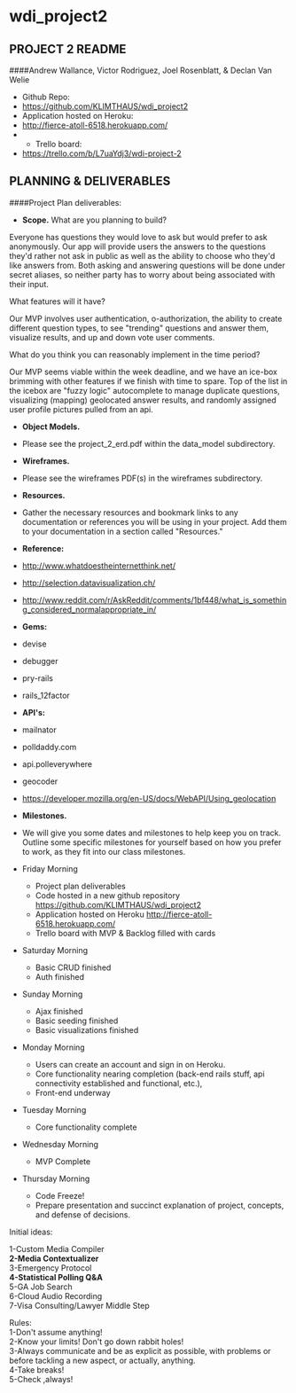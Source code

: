 wdi_project2
============

## PROJECT 2 README
####Andrew Wallance, Victor Rodriguez, Joel Rosenblatt, & Declan Van Welie

* Github Repo: 
* <a href="https://github.com/KLIMTHAUS/wdi_project2">https://github.com/KLIMTHAUS/wdi_project2</a>
* Application hosted on Heroku:
* <a href="http://fierce-atoll-6518.herokuapp.com/">http://fierce-atoll-6518.herokuapp.com/</a>
* * Trello board:
* <a href="https://trello.com/b/L7uaYdj3/wdi-project-2/">https://trello.com/b/L7uaYdj3/wdi-project-2</a>
	

## PLANNING & DELIVERABLES

####Project Plan deliverables:

* **Scope.** 
What are you planning to build? 

Everyone has questions they would love to ask but would prefer to ask anonymously. Our app will provide users the answers to the questions they'd rather not ask in public as well as the ability to choose who they'd like answers from. Both asking and answering questions will be done under secret aliases, so neither party has to worry about being associated with their input. 

What features will it have? 

Our MVP involves user authentication, o-authorization, the ability to create different question types, to see "trending" questions and answer them, visualize results, and up and down vote user comments.

What do you think you can reasonably implement in the time period?

Our MVP seems viable within the week deadline, and we have an ice-box brimming with other features if we finish with time to spare. Top of the list in the icebox are "fuzzy logic" autocomplete to manage duplicate questions, visualizing (mapping) geolocated answer results, and randomly assigned user profile pictures pulled from an api.


* **Object Models.** 
* Please see the project_2_erd.pdf within the data_model subdirectory.

* **Wireframes.** 
* Please see the wireframes PDF(s) in the wireframes subdirectory.

* **Resources.** 
* Gather the necessary resources and bookmark links to any documentation or references you will be using in your project.  Add them to your documentation in a section called "Resources."

* **Reference:**

* http://www.whatdoestheinternetthink.net/
* http://selection.datavisualization.ch/
* http://www.reddit.com/r/AskReddit/comments/1bf448/what_is_something_considered_normalappropriate_in/

* **Gems:**

* devise
* debugger
* pry-rails
* rails_12factor


* **API's:**

* mailnator
* polldaddy.com
* api.polleverywhere
* geocoder
* https://developer.mozilla.org/en-US/docs/WebAPI/Using_geolocation

* **Milestones.** 
* We will give you some dates and milestones to help keep you on track. Outline some specific milestones for yourself based on how you prefer to work, as they fit into our class milestones.

* Friday Morning 
	- Project plan deliverables 
	- Code hosted in a new github repository
	<a href="https://github.com/KLIMTHAUS/wdi_project2">https://github.com/KLIMTHAUS/wdi_project2</a>
	- Application hosted on Heroku
	<a href="http://fierce-atoll-6518.herokuapp.com/">http://fierce-atoll-6518.herokuapp.com/</a>
	- Trello board with MVP & Backlog filled with cards 
* Saturday Morning 
	- Basic CRUD finished
	- Auth finished
* Sunday Morning 
	- Ajax finished
	- Basic seeding finished
	- Basic visualizations finished
* Monday Morning
	- Users can create an account and sign in on Heroku. 
	- Core functionality nearing completion (back-end rails stuff, api connectivity established and functional, etc.), 
	- Front-end underway
* Tuesday Morning
	- Core functionality complete
* Wednesday Morning 
	- MVP Complete
* Thursday Morning
	- Code Freeze!
	- Prepare presentation and succinct explanation of project, concepts, and defense of decisions.

Initial ideas:

1-Custom Media Compiler</br>
<b>2-Media Contextualizer</b></br>
3-Emergency Protocol</br>
<b>4-Statistical Polling Q&A</b></br>
5-GA Job Search</br>
6-Cloud Audio Recording</br>
7-Visa Consulting/Lawyer Middle Step</br>

Rules:</br>
1-Don't assume anything!</br>
2-Know your limits! Don't go down rabbit holes! </br>
3-Always communicate and be as explicit as possible, with problems or before tackling a new aspect, or actually, anything.</br>
4-Take breaks!</br>
5-Check ,always!
